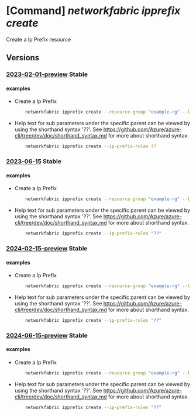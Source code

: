 # [Command] _networkfabric ipprefix create_

Create a Ip Prefix resource

## Versions

### [2023-02-01-preview](/Resources/mgmt-plane/L3N1YnNjcmlwdGlvbnMve30vcmVzb3VyY2Vncm91cHMve30vcHJvdmlkZXJzL21pY3Jvc29mdC5tYW5hZ2VkbmV0d29ya2ZhYnJpYy9pcHByZWZpeGVzL3t9/2023-02-01-preview.xml) **Stable**

<!-- mgmt-plane /subscriptions/{}/resourcegroups/{}/providers/microsoft.managednetworkfabric/ipprefixes/{} 2023-02-01-preview -->

#### examples

- Create a Ip Prefix
    ```bash
        networkfabric ipprefix create --resource-group "example-rg" --location "westus3" --resource-name "example-ipprefix" --ip-prefix-rules "[{action:Permit,sequenceNumber:1234,networkPrefix:'1.1.1.0/24',condition:EqualTo,subnetMaskLength:24}]"
    ```

- Help text for sub parameters under the specific parent can be viewed by using the shorthand syntax '??'. See https://github.com/Azure/azure-cli/tree/dev/doc/shorthand_syntax.md for more about shorthand syntax.
    ```bash
        networkfabric ipprefix create --ip-prefix-rules ??
    ```

### [2023-06-15](/Resources/mgmt-plane/L3N1YnNjcmlwdGlvbnMve30vcmVzb3VyY2Vncm91cHMve30vcHJvdmlkZXJzL21pY3Jvc29mdC5tYW5hZ2VkbmV0d29ya2ZhYnJpYy9pcHByZWZpeGVzL3t9/2023-06-15.xml) **Stable**

<!-- mgmt-plane /subscriptions/{}/resourcegroups/{}/providers/microsoft.managednetworkfabric/ipprefixes/{} 2023-06-15 -->

#### examples

- Create a Ip Prefix
    ```bash
        networkfabric ipprefix create --resource-group "example-rg" --location "westus3" --resource-name "example-ipprefix" --ip-prefix-rules "[{action:Permit,sequenceNumber:1234,networkPrefix:'1.1.1.0/24',condition:EqualTo,subnetMaskLength:24}]"
    ```

- Help text for sub parameters under the specific parent can be viewed by using the shorthand syntax '??'. See https://github.com/Azure/azure-cli/tree/dev/doc/shorthand_syntax.md for more about shorthand syntax.
    ```bash
        networkfabric ipprefix create --ip-prefix-rules "??"
    ```

### [2024-02-15-preview](/Resources/mgmt-plane/L3N1YnNjcmlwdGlvbnMve30vcmVzb3VyY2Vncm91cHMve30vcHJvdmlkZXJzL21pY3Jvc29mdC5tYW5hZ2VkbmV0d29ya2ZhYnJpYy9pcHByZWZpeGVzL3t9/2024-02-15-preview.xml) **Stable**

<!-- mgmt-plane /subscriptions/{}/resourcegroups/{}/providers/microsoft.managednetworkfabric/ipprefixes/{} 2024-02-15-preview -->

#### examples

- Create a Ip Prefix
    ```bash
        networkfabric ipprefix create --resource-group "example-rg" --location "westus3" --resource-name "example-ipprefix" --ip-prefix-rules "[{action:Permit,sequenceNumber:1234,networkPrefix:'1.1.1.0/24',condition:EqualTo,subnetMaskLength:24}]"
    ```

- Help text for sub parameters under the specific parent can be viewed by using the shorthand syntax '??'. See https://github.com/Azure/azure-cli/tree/dev/doc/shorthand_syntax.md for more about shorthand syntax.
    ```bash
        networkfabric ipprefix create --ip-prefix-rules "??"
    ```

### [2024-06-15-preview](/Resources/mgmt-plane/L3N1YnNjcmlwdGlvbnMve30vcmVzb3VyY2Vncm91cHMve30vcHJvdmlkZXJzL21pY3Jvc29mdC5tYW5hZ2VkbmV0d29ya2ZhYnJpYy9pcHByZWZpeGVzL3t9/2024-06-15-preview.xml) **Stable**

<!-- mgmt-plane /subscriptions/{}/resourcegroups/{}/providers/microsoft.managednetworkfabric/ipprefixes/{} 2024-06-15-preview -->

#### examples

- Create a Ip Prefix
    ```bash
        networkfabric ipprefix create --resource-group "example-rg" --location "westus3" --resource-name "example-ipprefix" --ip-prefix-rules "[{action:Permit,sequenceNumber:1234,networkPrefix:'1.1.1.0/24',condition:EqualTo,subnetMaskLength:24}]"
    ```

- Help text for sub parameters under the specific parent can be viewed by using the shorthand syntax '??'. See https://github.com/Azure/azure-cli/tree/dev/doc/shorthand_syntax.md for more about shorthand syntax.
    ```bash
        networkfabric ipprefix create --ip-prefix-rules "??"
    ```

